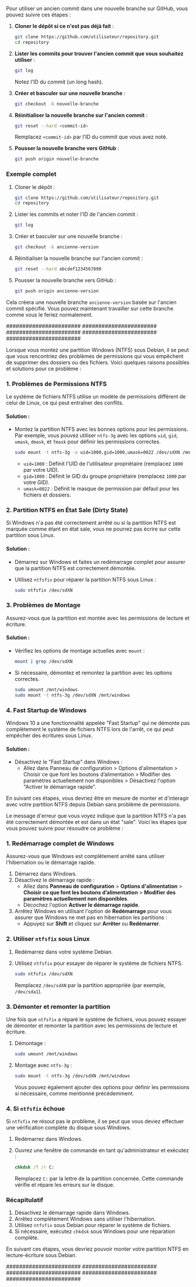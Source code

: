 Pour utiliser un ancien commit dans une nouvelle branche sur GitHub, vous pouvez suivre ces étapes :

1. **Cloner le dépôt si ce n'est pas déjà fait** :
    ```bash
    git clone https://github.com/utilisateur/repository.git
    cd repository
    ```

2. **Lister les commits pour trouver l'ancien commit que vous souhaitez utiliser** :
    ```bash
    git log
    ```
    Notez l'ID du commit (un long hash).

3. **Créer et basculer sur une nouvelle branche** :
    ```bash
    git checkout -b nouvelle-branche
    ```

4. **Réinitialiser la nouvelle branche sur l'ancien commit** :
    ```bash
    git reset --hard <commit-id>
    ```
    Remplacez `<commit-id>` par l'ID du commit que vous avez noté.

5. **Pousser la nouvelle branche vers GitHub** :
    ```bash
    git push origin nouvelle-branche
    ```

### Exemple complet

1. Cloner le dépôt :
    ```bash
    git clone https://github.com/utilisateur/repository.git
    cd repository
    ```

2. Lister les commits et noter l'ID de l'ancien commit :
    ```bash
    git log
    ```

3. Créer et basculer sur une nouvelle branche :
    ```bash
    git checkout -b ancienne-version
    ```

4. Réinitialiser la nouvelle branche sur l'ancien commit :
    ```bash
    git reset --hard abcdef1234567890
    ```

5. Pousser la nouvelle branche vers GitHub :
    ```bash
    git push origin ancienne-version
    ```

Cela créera une nouvelle branche `ancienne-version` basée sur l'ancien commit spécifié. Vous pouvez maintenant travailler sur cette branche comme vous le feriez normalement.

#######################
#######################
#######################
#######################
#######################


Lorsque vous montez une partition Windows (NTFS) sous Debian, il se peut que vous rencontriez des problèmes de permissions qui vous empêchent de supprimer des dossiers ou des fichiers. Voici quelques raisons possibles et solutions pour ce problème :

### 1. **Problèmes de Permissions NTFS**
Le système de fichiers NTFS utilise un modèle de permissions différent de celui de Linux, ce qui peut entraîner des conflits.

#### Solution :
- Montez la partition NTFS avec les bonnes options pour les permissions. Par exemple, vous pouvez utiliser `ntfs-3g` avec les options `uid`, `gid`, `umask`, `dmask`, et `fmask` pour définir les permissions correctes.

  ```bash
  sudo mount -t ntfs-3g -o uid=1000,gid=1000,umask=0022 /dev/sdXN /mnt/windows
  ```

  - `uid=1000` : Définit l'UID de l'utilisateur propriétaire (remplacez `1000` par votre UID).
  - `gid=1000` : Définit le GID du groupe propriétaire (remplacez `1000` par votre GID).
  - `umask=0022` : Définit le masque de permission par défaut pour les fichiers et dossiers.

### 2. **Partition NTFS en État Sale (Dirty State)**
Si Windows n'a pas été correctement arrêté ou si la partition NTFS est marquée comme étant en état sale, vous ne pourrez pas écrire sur cette partition sous Linux.

#### Solution :
- Démarrez sur Windows et faites un redémarrage complet pour assurer que la partition NTFS est correctement démontée.
- Utilisez `ntfsfix` pour réparer la partition NTFS sous Linux :

  ```bash
  sudo ntfsfix /dev/sdXN
  ```

### 3. **Problèmes de Montage**
Assurez-vous que la partition est montée avec les permissions de lecture et écriture.

#### Solution :
- Vérifiez les options de montage actuelles avec `mount` :

  ```bash
  mount | grep /dev/sdXN
  ```

- Si nécessaire, démontez et remontez la partition avec les options correctes.

  ```bash
  sudo umount /mnt/windows
  sudo mount -t ntfs-3g /dev/sdXN /mnt/windows
  ```

### 4. **Fast Startup de Windows**
Windows 10 a une fonctionnalité appelée "Fast Startup" qui ne démonte pas complètement le système de fichiers NTFS lors de l'arrêt, ce qui peut empêcher des écritures sous Linux.

#### Solution :
- Désactivez le "Fast Startup" dans Windows :
  - Allez dans Panneau de configuration > Options d'alimentation > Choisir ce que font les boutons d’alimentation > Modifier des paramètres actuellement non disponibles > Désactivez l'option "Activer le démarrage rapide".

En suivant ces étapes, vous devriez être en mesure de monter et d'interagir avec votre partition NTFS depuis Debian sans problème de permissions.


Le message d'erreur que vous voyez indique que la partition NTFS n'a pas été correctement démontée et est dans un état "sale". Voici les étapes que vous pouvez suivre pour résoudre ce problème :

### 1. **Redémarrage complet de Windows**

Assurez-vous que Windows est complètement arrêté sans utiliser l'hibernation ou le démarrage rapide.

1. Démarrez dans Windows.
2. Désactivez le démarrage rapide :
   - Allez dans **Panneau de configuration** > **Options d'alimentation** > **Choisir ce que font les boutons d’alimentation** > **Modifier des paramètres actuellement non disponibles**.
   - Décochez l'option **Activer le démarrage rapide**.
3. Arrêtez Windows en utilisant l'option de **Redémarrage** pour vous assurer que Windows ne met pas en hibernation les partitions :
   - Appuyez sur **Shift** et cliquez sur **Arrêter** ou **Redémarrer**.

### 2. **Utiliser `ntfsfix` sous Linux**

1. Redémarrez dans votre système Debian.
2. Utilisez `ntfsfix` pour essayer de réparer le système de fichiers NTFS.

   ```bash
   sudo ntfsfix /dev/sdXN
   ```

   Remplacez `/dev/sdXN` par la partition appropriée (par exemple, `/dev/sda1`).

### 3. **Démonter et remonter la partition**

Une fois que `ntfsfix` a réparé le système de fichiers, vous pouvez essayer de démonter et remonter la partition avec les permissions de lecture et écriture.

1. Démontage :

   ```bash
   sudo umount /mnt/windows
   ```

2. Montage avec `ntfs-3g` :

   ```bash
   sudo mount -t ntfs-3g /dev/sdXN /mnt/windows
   ```

   Vous pouvez également ajouter des options pour définir les permissions si nécessaire, comme mentionné précédemment.

### 4. **Si `ntfsfix` échoue**

Si `ntfsfix` ne résout pas le problème, il se peut que vous deviez effectuer une vérification complète du disque sous Windows.

1. Redémarrez dans Windows.
2. Ouvrez une fenêtre de commande en tant qu'administrateur et exécutez :

   ```cmd
   chkdsk /f /r C:
   ```

   Remplacez `C:` par la lettre de la partition concernée. Cette commande vérifie et répare les erreurs sur le disque.

### Récapitulatif

1. Désactivez le démarrage rapide dans Windows.
2. Arrêtez complètement Windows sans utiliser l'hibernation.
3. Utilisez `ntfsfix` sous Debian pour réparer le système de fichiers.
4. Si nécessaire, exécutez `chkdsk` sous Windows pour une réparation complète.

En suivant ces étapes, vous devriez pouvoir monter votre partition NTFS en lecture-écriture sous Debian.





#######################
#######################
#######################
#######################
#######################
